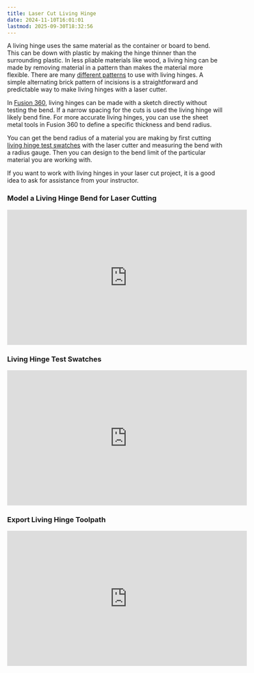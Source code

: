 ```yaml
---
title: Laser Cut Living Hinge
date: 2024-11-10T16:01:01
lastmod: 2025-09-30T18:32:56
---
```


A living hinge uses the same material as the container or board to bend. This can be down with plastic by making the hinge thinner than the surrounding plastic. In less pliable materials like wood, a living hing can be made by removing material in a pattern than makes the material more flexible. There are many [different patterns](https://www.google.com/search?rlz&q=living+hinge+laser+cut&tbm=isch) to use with living hinges. A simple alternating brick pattern of incisions is a straightforward and predictable way to make living hinges with a laser cutter.

In [Fusion 360](../../3d-modeling/fusion-360/fusion-360.md), living hinges can be made with a sketch directly without testing the bend. If a narrow spacing for the cuts is used the living hinge will likely bend fine. For more accurate living hinges, you can use the sheet metal tools in Fusion 360 to define a specific thickness and bend radius.

You can get the bend radius of a material you are making by first cutting [living hinge test swatches](https://youtu.be/QvcpBnxsQws) with the laser cutter and measuring the bend with a radius gauge. Then you can design to the bend limit of the particular material you are working with.

If you want to work with living hinges in your laser cut project, it is a good idea to ask for assistance from your instructor.

<div class="video-grid">
<div class="video-card">

### Model a Living Hinge Bend for Laser Cutting

<div class="iframe-16-9-container"><iframe class="youTubeIframe" src="https://www.youtube.com/embed/nt-44j15xeI?rel=0" width="560" height="315" frameborder="0" allow="accelerometer; autoplay; clipboard-write; encrypted-media; gyroscope; picture-in-picture; web-share" referrerpolicy="strict-origin-when-cross-origin" allowfullscreen></iframe>
</div>
</div>

<div class="video-card">

### Living Hinge Test Swatches

<div class="iframe-16-9-container"><iframe class="youTubeIframe" width="560" height="315" src="https://www.youtube.com/embed/QvcpBnxsQws?rel=0" title="YouTube video player" frameborder="0" allow="accelerometer; autoplay; clipboard-write; encrypted-media; gyroscope; picture-in-picture; web-share" referrerpolicy="strict-origin-when-cross-origin" allowfullscreen></iframe>
</div>
</div>

<div class="video-card">

### Export Living Hinge Toolpath

<div class="iframe-16-9-container"><iframe class="youTubeIframe"  src="https://www.youtube.com/embed/HjXnGby1H_A?rel=0" width="560" height="315" frameborder="0" allow="accelerometer; autoplay; clipboard-write; encrypted-media; gyroscope; picture-in-picture; web-share" referrerpolicy="strict-origin-when-cross-origin" allowfullscreen></iframe>
</div>
</div>

</div>
